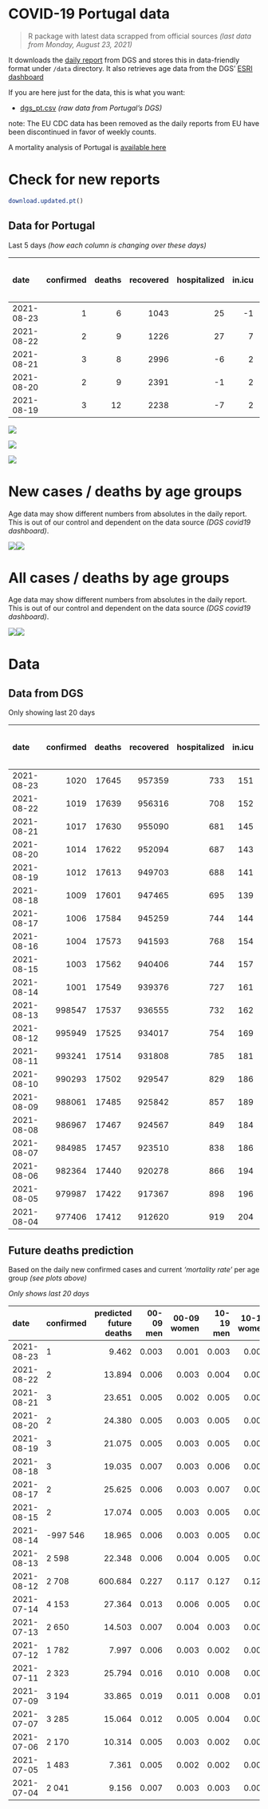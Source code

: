 COVID-19 Portugal data
================

> R package with latest data scrapped from official sources *(last data
> from Monday, August 23, 2021)*

It downloads the [daily
report](https://covid19.min-saude.pt/relatorio-de-situacao/) from DGS
and stores this in data-friendly format under `/data` directory. It also
retrieves age data from the DGS’ [ESRI
dashboard](https://covid19.min-saude.pt/ponto-de-situacao-atual-em-portugal/)

If you are here just for the data, this is what you want:

-   [dgs\_pt.csv](raw/master/data/dgs_pt.csv) *(raw data from Portugal’s
    DGS)*

note: The EU CDC data has been removed as the daily reports from EU have
been discontinued in favor of weekly counts.

A mortality analysis of Portugal is [available
here](https://averissimo.github.io/covid19-analysis/mortality.html)

# Check for new reports

``` r
download.updated.pt()
```

## Data for Portugal

Last 5 days *(how each column is changing over these days)*

| date       | confirmed | deaths | recovered | hospitalized | in.icu | first vaccine | second vaccine | confirmed m 00-09 | confirmed w 00-09 | confirmed m 10-19 | confirmed w 10-19 | confirmed m 20-29 | confirmed w 20-29 | confirmed m 30-39 | confirmed w 30-39 | confirmed m 40-49 | confirmed w 40-49 | confirmed m 50-59 | confirmed w 50-59 | confirmed m 60-69 | confirmed w 60-69 | confirmed m 70-79 | confirmed w 70-79 | confirmed m 80+ | confirmed w 80+ | death m 00-09 | death w 00-09 | death m 10-19 | death w 10-19 | death m 20-29 | death w 20-29 | death m 30-39 | death w 30-39 | death m 40-49 | death w 40-49 | death m 50-59 | death w 50-59 | death m 60-69 | death w 60-69 | death m 70-79 | death w 70-79 | death m 80+ | death w 80+ |
|:-----------|----------:|-------:|----------:|-------------:|-------:|--------------:|---------------:|------------------:|------------------:|------------------:|------------------:|------------------:|------------------:|------------------:|------------------:|------------------:|------------------:|------------------:|------------------:|------------------:|------------------:|------------------:|------------------:|----------------:|----------------:|--------------:|--------------:|--------------:|--------------:|--------------:|--------------:|--------------:|--------------:|--------------:|--------------:|--------------:|--------------:|--------------:|--------------:|--------------:|--------------:|------------:|------------:|
| 2021-08-23 |         1 |      6 |      1043 |           25 |     -1 |            NA |             NA |                48 |                38 |               141 |               129 |               160 |               149 |                71 |                66 |                51 |                64 |                41 |                43 |                22 |                31 |                17 |                22 |              15 |              20 |             0 |             0 |             0 |             0 |             0 |             0 |             0 |             0 |             0 |             0 |             0 |             0 |             0 |             1 |             1 |             0 |           0 |           4 |
| 2021-08-22 |         2 |      9 |      1226 |           27 |      7 |        168828 |           3956 |                93 |                99 |               227 |               234 |               345 |               269 |               128 |               133 |                89 |               108 |                75 |               103 |                42 |                50 |                32 |                39 |              17 |              27 |             0 |             0 |             0 |             0 |             0 |             0 |             0 |             0 |             1 |             0 |             0 |             0 |             1 |             0 |             1 |             1 |           4 |           1 |
| 2021-08-21 |         3 |      8 |      2996 |           -6 |      2 |         55634 |          24380 |                82 |                69 |               281 |               281 |               376 |               360 |               195 |               194 |               113 |               162 |               122 |               128 |                64 |                69 |                29 |                48 |              31 |              70 |             0 |             0 |             0 |             0 |             0 |             0 |             1 |             0 |             0 |             0 |             0 |             0 |             0 |             1 |             2 |             0 |           3 |           1 |
| 2021-08-20 |         2 |      9 |      2391 |           -1 |      2 |         59253 |          15342 |                74 |                81 |               255 |               257 |               375 |               328 |               180 |               163 |               113 |               132 |                86 |               129 |                55 |                77 |                48 |                57 |              30 |              65 |             0 |             0 |             0 |             0 |             0 |             0 |             0 |             0 |             0 |             0 |             0 |             1 |             0 |             0 |             3 |             0 |           2 |           3 |
| 2021-08-19 |         3 |     12 |      2238 |           -7 |      2 |         60866 |          18742 |                80 |                98 |               243 |               256 |               397 |               348 |               176 |               168 |               123 |               154 |                95 |               114 |                71 |                75 |                36 |                37 |              26 |              57 |             0 |             0 |             0 |             0 |             0 |             0 |             0 |             0 |             1 |             0 |             0 |             0 |             1 |             0 |             2 |             1 |           4 |           3 |

![](README_files/figure-gfm/totals-1.svg)<!-- -->

![](README_files/figure-gfm/differential-1.svg)<!-- -->

![](README_files/figure-gfm/differential_7days-1.svg)<!-- -->

# New cases / deaths by age groups

Age data may show different numbers from absolutes in the daily report.
This is out of our control and dependent on the data source *(DGS
covid19 dashboard)*.

![](README_files/figure-gfm/new_cases_deaths-1.svg)<!-- -->![](README_files/figure-gfm/new_cases_deaths-2.svg)<!-- -->

# All cases / deaths by age groups

Age data may show different numbers from absolutes in the daily report.
This is out of our control and dependent on the data source *(DGS
covid19 dashboard)*.

![](README_files/figure-gfm/total_cases_deaths-1.svg)<!-- -->![](README_files/figure-gfm/total_cases_deaths-2.svg)<!-- -->

# Data

## Data from DGS

Only showing last 20 days

| date       | confirmed | deaths | recovered | hospitalized | in.icu | confirmed m 00-09 | confirmed w 00-09 | confirmed m 10-19 | confirmed w 10-19 | confirmed m 20-29 | confirmed w 20-29 | confirmed m 30-39 | confirmed w 30-39 | confirmed m 40-49 | confirmed w 40-49 | confirmed m 50-59 | confirmed w 50-59 | confirmed m 60-69 | confirmed w 60-69 | confirmed m 70-79 | confirmed w 70-79 | confirmed m 80+ | confirmed w 80+ | death m 00-09 | death w 00-09 | death m 10-19 | death w 10-19 | death m 20-29 | death w 20-29 | death m 30-39 | death w 30-39 | death m 40-49 | death w 40-49 | death m 50-59 | death w 50-59 | death m 60-69 | death w 60-69 | death m 70-79 | death w 70-79 | death m 80+ | death w 80+ | first vaccine | second vaccine |
|:-----------|----------:|-------:|----------:|-------------:|-------:|------------------:|------------------:|------------------:|------------------:|------------------:|------------------:|------------------:|------------------:|------------------:|------------------:|------------------:|------------------:|------------------:|------------------:|------------------:|------------------:|----------------:|----------------:|--------------:|--------------:|--------------:|--------------:|--------------:|--------------:|--------------:|--------------:|--------------:|--------------:|--------------:|--------------:|--------------:|--------------:|--------------:|--------------:|------------:|------------:|--------------:|---------------:|
| 2021-08-23 |      1020 |  17645 |    957359 |          733 |    151 |             31292 |             30123 |             53406 |             53796 |             79346 |             84606 |             70677 |             80083 |             74109 |             91184 |             62386 |             78471 |             45527 |             49805 |             28802 |             32374 |           24662 |           49172 |             2 |             1 |             1 |             1 |             8 |             5 |            26 |            20 |           106 |            66 |           350 |           149 |          1114 |           486 |          2368 |          1415 |        5292 |        6235 |            NA |             NA |
| 2021-08-22 |      1019 |  17639 |    956316 |          708 |    152 |             31244 |             30085 |             53265 |             53667 |             79186 |             84457 |             70606 |             80017 |             74058 |             91120 |             62345 |             78428 |             45505 |             49774 |             28785 |             32352 |           24647 |           49152 |             2 |             1 |             1 |             1 |             8 |             5 |            26 |            20 |           106 |            66 |           350 |           149 |          1114 |           485 |          2367 |          1415 |        5292 |        6231 |       7894394 |        5655895 |
| 2021-08-21 |      1017 |  17630 |    955090 |          681 |    145 |             31151 |             29986 |             53038 |             53433 |             78841 |             84188 |             70478 |             79884 |             73969 |             91012 |             62270 |             78325 |             45463 |             49724 |             28753 |             32313 |           24630 |           49125 |             2 |             1 |             1 |             1 |             8 |             5 |            26 |            20 |           105 |            66 |           350 |           149 |          1113 |           485 |          2366 |          1414 |        5288 |        6230 |       7725566 |        5651939 |
| 2021-08-20 |      1014 |  17622 |    952094 |          687 |    143 |             31069 |             29917 |             52757 |             53152 |             78465 |             83828 |             70283 |             79690 |             73856 |             90850 |             62148 |             78197 |             45399 |             49655 |             28724 |             32265 |           24599 |           49055 |             2 |             1 |             1 |             1 |             8 |             5 |            25 |            20 |           105 |            66 |           350 |           149 |          1113 |           484 |          2364 |          1414 |        5285 |        6229 |       7669932 |        5627559 |
| 2021-08-19 |      1012 |  17613 |    949703 |          688 |    141 |             30995 |             29836 |             52502 |             52895 |             78090 |             83500 |             70103 |             79527 |             73743 |             90718 |             62062 |             78068 |             45344 |             49578 |             28676 |             32208 |           24569 |           48990 |             2 |             1 |             1 |             1 |             8 |             5 |            25 |            20 |           105 |            66 |           350 |           148 |          1113 |           484 |          2361 |          1414 |        5283 |        6226 |       7610679 |        5612217 |
| 2021-08-18 |      1009 |  17601 |    947465 |          695 |    139 |             30915 |             29738 |             52259 |             52639 |             77693 |             83152 |             69927 |             79359 |             73620 |             90564 |             61967 |             77954 |             45273 |             49503 |             28640 |             32171 |           24543 |           48933 |             2 |             1 |             1 |             1 |             8 |             5 |            25 |            20 |           104 |            66 |           350 |           148 |          1112 |           484 |          2359 |          1413 |        5279 |        6223 |       7549813 |        5593475 |
| 2021-08-17 |      1006 |  17584 |    945259 |          744 |    144 |             30804 |             29646 |             51937 |             52323 |             77253 |             82717 |             69744 |             79178 |             73458 |             90368 |             61854 |             77813 |             45209 |             49436 |             28600 |             32123 |           24525 |           48885 |             2 |             1 |             1 |             1 |             8 |             5 |            25 |            20 |           104 |            66 |           350 |           148 |          1111 |           484 |          2357 |          1411 |        5272 |        6218 |       7494705 |        5567766 |
| 2021-08-16 |      1004 |  17573 |    941593 |          768 |    154 |                NA |                NA |                NA |                NA |                NA |                NA |                NA |                NA |                NA |                NA |                NA |                NA |                NA |                NA |                NA |                NA |              NA |              NA |            NA |            NA |            NA |            NA |            NA |            NA |            NA |            NA |            NA |            NA |            NA |            NA |            NA |            NA |            NA |            NA |          NA |          NA |       7427563 |        5536360 |
| 2021-08-15 |      1003 |  17562 |    940406 |          744 |    157 |             30708 |             29543 |             51585 |             51966 |             76796 |             82292 |             69541 |             78965 |             73283 |             90172 |             61695 |             77661 |             45144 |             49347 |             28552 |             32076 |           24490 |           48823 |             2 |             1 |             1 |             1 |             8 |             5 |            25 |            20 |           104 |            66 |           350 |           148 |          1108 |           484 |          2356 |          1404 |        5268 |        6211 |       7379028 |        5533012 |
| 2021-08-14 |      1001 |  17549 |    939376 |          727 |    161 |             30623 |             29448 |             51340 |             51745 |             76454 |             82019 |             69392 |             78824 |             73177 |             90058 |             61605 |             77565 |             45085 |             49287 |             28520 |             32030 |           24469 |           48785 |             2 |             1 |             1 |             1 |             8 |             5 |            25 |            20 |           104 |            66 |           350 |           148 |          1108 |           483 |          2352 |          1404 |        5265 |        6206 |       7280047 |        5528274 |
| 2021-08-13 |    998547 |  17537 |    936555 |          732 |    162 |             30525 |             29371 |             51066 |             51479 |             76072 |             81681 |             69210 |             78634 |             73054 |             89910 |             61520 |             77444 |             45018 |             49221 |             28485 |             31982 |           24443 |           48746 |             2 |             1 |             1 |             1 |             8 |             5 |            25 |            20 |           103 |            66 |           350 |           147 |          1107 |           483 |          2351 |          1402 |        5263 |        6202 |       7201615 |        5488338 |
| 2021-08-12 |    995949 |  17525 |    934017 |          754 |    169 |             30428 |             29265 |             50795 |             51220 |             75713 |             81330 |             69041 |             78471 |             72936 |             89738 |             61406 |             77325 |             44960 |             49142 |             28451 |             31949 |           24404 |           48697 |             2 |             1 |             1 |             1 |             7 |             5 |            25 |            20 |           103 |            66 |           350 |           147 |          1105 |           483 |          2349 |          1401 |        5260 |        6199 |       7155540 |        5443210 |
| 2021-08-11 |    993241 |  17514 |    931808 |          785 |    181 |                NA |                NA |                NA |                NA |                NA |                NA |                NA |                NA |                NA |                NA |                NA |                NA |                NA |                NA |                NA |                NA |              NA |              NA |            NA |            NA |            NA |            NA |            NA |            NA |            NA |            NA |            NA |            NA |            NA |            NA |            NA |            NA |            NA |            NA |          NA |          NA |       7094437 |        5411701 |
| 2021-08-10 |    990293 |  17502 |    929547 |          829 |    186 |                NA |                NA |                NA |                NA |                NA |                NA |                NA |                NA |                NA |                NA |                NA |                NA |                NA |                NA |                NA |                NA |              NA |              NA |            NA |            NA |            NA |            NA |            NA |            NA |            NA |            NA |            NA |            NA |            NA |            NA |            NA |            NA |            NA |            NA |          NA |          NA |       7031406 |        5373928 |
| 2021-08-09 |    988061 |  17485 |    925842 |          857 |    189 |                NA |                NA |                NA |                NA |                NA |                NA |                NA |                NA |                NA |                NA |                NA |                NA |                NA |                NA |                NA |                NA |              NA |              NA |            NA |            NA |            NA |            NA |            NA |            NA |            NA |            NA |            NA |            NA |            NA |            NA |            NA |            NA |            NA |            NA |          NA |          NA |       6981341 |        5337603 |
| 2021-08-08 |    986967 |  17467 |    924567 |          849 |    184 |                NA |                NA |                NA |                NA |                NA |                NA |                NA |                NA |                NA |                NA |                NA |                NA |                NA |                NA |                NA |                NA |              NA |              NA |            NA |            NA |            NA |            NA |            NA |            NA |            NA |            NA |            NA |            NA |            NA |            NA |            NA |            NA |            NA |            NA |          NA |          NA |       6959984 |        5313927 |
| 2021-08-07 |    984985 |  17457 |    923510 |          838 |    186 |                NA |                NA |                NA |                NA |                NA |                NA |                NA |                NA |                NA |                NA |                NA |                NA |                NA |                NA |                NA |                NA |              NA |              NA |            NA |            NA |            NA |            NA |            NA |            NA |            NA |            NA |            NA |            NA |            NA |            NA |            NA |            NA |            NA |            NA |          NA |          NA |       6924895 |        5261530 |
| 2021-08-06 |    982364 |  17440 |    920278 |          866 |    194 |                NA |                NA |                NA |                NA |                NA |                NA |                NA |                NA |                NA |                NA |                NA |                NA |                NA |                NA |                NA |                NA |              NA |              NA |            NA |            NA |            NA |            NA |            NA |            NA |            NA |            NA |            NA |            NA |            NA |            NA |            NA |            NA |            NA |            NA |          NA |          NA |       6884703 |        5200840 |
| 2021-08-05 |    979987 |  17422 |    917367 |          898 |    196 |                NA |                NA |                NA |                NA |                NA |                NA |                NA |                NA |                NA |                NA |                NA |                NA |                NA |                NA |                NA |                NA |              NA |              NA |            NA |            NA |            NA |            NA |            NA |            NA |            NA |            NA |            NA |            NA |            NA |            NA |            NA |            NA |            NA |            NA |          NA |          NA |       6847225 |        5135830 |
| 2021-08-04 |    977406 |  17412 |    912620 |          919 |    204 |                NA |                NA |                NA |                NA |                NA |                NA |                NA |                NA |                NA |                NA |                NA |                NA |                NA |                NA |                NA |                NA |              NA |              NA |            NA |            NA |            NA |            NA |            NA |            NA |            NA |            NA |            NA |            NA |            NA |            NA |            NA |            NA |            NA |            NA |          NA |          NA |       6800840 |        5076293 |

## Future deaths prediction

Based on the daily new confirmed cases and current *‘mortality rate’*
per age group *(see plots above)*

*Only shows last 20 days*

| date       | confirmed | predicted future deaths | 00-09 men | 00-09 women | 10-19 men | 10-19 women | 20-29 men | 20-29 women | 30-39 men | 30-39 women | 40-49 men | 40-49 women | 50-59 men | 50-59 women | 60-69 men | 60-69 women | 70-79 men | 70-79 women | 80+ men | 80+ women |
|:-----------|:----------|------------------------:|----------:|------------:|----------:|------------:|----------:|------------:|----------:|------------:|----------:|------------:|----------:|------------:|----------:|------------:|----------:|------------:|--------:|----------:|
| 2021-08-23 | 1         |                   9.462 |     0.003 |       0.001 |     0.003 |       0.002 |     0.016 |       0.009 |     0.026 |       0.016 |     0.073 |       0.046 |     0.230 |       0.082 |     0.538 |       0.302 |     1.398 |       0.962 |   3.219 |     2.536 |
| 2021-08-22 | 2         |                  13.894 |     0.006 |       0.003 |     0.004 |       0.004 |     0.035 |       0.016 |     0.047 |       0.033 |     0.127 |       0.078 |     0.421 |       0.196 |     1.028 |       0.488 |     2.631 |       1.705 |   3.648 |     3.424 |
| 2021-08-21 | 3         |                  23.651 |     0.005 |       0.002 |     0.005 |       0.005 |     0.038 |       0.021 |     0.072 |       0.048 |     0.162 |       0.117 |     0.684 |       0.243 |     1.566 |       0.673 |     2.384 |       2.098 |   6.652 |     8.876 |
| 2021-08-20 | 2         |                  24.380 |     0.005 |       0.003 |     0.005 |       0.005 |     0.038 |       0.019 |     0.066 |       0.041 |     0.162 |       0.096 |     0.482 |       0.245 |     1.346 |       0.751 |     3.946 |       2.491 |   6.437 |     8.242 |
| 2021-08-19 | 3         |                  21.075 |     0.005 |       0.003 |     0.005 |       0.005 |     0.040 |       0.021 |     0.065 |       0.042 |     0.176 |       0.111 |     0.533 |       0.216 |     1.737 |       0.732 |     2.960 |       1.617 |   5.579 |     7.228 |
| 2021-08-18 | 3         |                  19.035 |     0.007 |       0.003 |     0.006 |       0.006 |     0.044 |       0.026 |     0.067 |       0.045 |     0.232 |       0.142 |     0.634 |       0.268 |     1.566 |       0.654 |     3.289 |       2.098 |   3.862 |     6.086 |
| 2021-08-17 | 2         |                  25.625 |     0.006 |       0.003 |     0.007 |       0.007 |     0.046 |       0.025 |     0.075 |       0.053 |     0.250 |       0.142 |     0.892 |       0.289 |     1.590 |       0.868 |     3.946 |       2.054 |   7.510 |     7.862 |
| 2021-08-15 | 2         |                  17.074 |     0.005 |       0.003 |     0.005 |       0.004 |     0.034 |       0.016 |     0.055 |       0.035 |     0.152 |       0.083 |     0.505 |       0.182 |     1.444 |       0.585 |     2.631 |       2.011 |   4.506 |     4.818 |
| 2021-08-14 | -997 546  |                  18.965 |     0.006 |       0.003 |     0.005 |       0.005 |     0.039 |       0.020 |     0.067 |       0.047 |     0.176 |       0.107 |     0.477 |       0.230 |     1.639 |       0.644 |     2.878 |       2.098 |   5.579 |     4.945 |
| 2021-08-13 | 2 598     |                  22.348 |     0.006 |       0.004 |     0.005 |       0.005 |     0.036 |       0.021 |     0.062 |       0.041 |     0.169 |       0.124 |     0.640 |       0.226 |     1.419 |       0.771 |     2.795 |       1.442 |   8.369 |     6.213 |
| 2021-08-12 | 2 708     |                 600.684 |     0.227 |       0.117 |     0.127 |       0.127 |     1.026 |       0.552 |     2.464 |       1.635 |     7.156 |       4.096 |    16.965 |       6.762 |    46.565 |      20.248 |    92.905 |      57.170 | 162.867 |   179.675 |
| 2021-07-14 | 4 153     |                  27.364 |     0.013 |       0.006 |     0.005 |       0.005 |     0.057 |       0.031 |     0.142 |       0.088 |     0.436 |       0.239 |     0.729 |       0.306 |     2.006 |       0.976 |     5.180 |       3.060 |   6.223 |     7.862 |
| 2021-07-13 | 2 650     |                  14.503 |     0.007 |       0.004 |     0.003 |       0.003 |     0.040 |       0.019 |     0.090 |       0.055 |     0.316 |       0.154 |     0.628 |       0.209 |     1.395 |       0.722 |     2.384 |       1.617 |   3.433 |     3.424 |
| 2021-07-12 | 1 782     |                   7.997 |     0.006 |       0.003 |     0.002 |       0.002 |     0.023 |       0.012 |     0.072 |       0.043 |     0.202 |       0.087 |     0.393 |       0.158 |     0.587 |       0.468 |     1.233 |       1.224 |   1.073 |     2.409 |
| 2021-07-11 | 2 323     |                  25.794 |     0.016 |       0.010 |     0.008 |       0.008 |     0.070 |       0.039 |     0.184 |       0.117 |     0.548 |       0.322 |     1.195 |       0.494 |     3.010 |       1.132 |     4.522 |       3.322 |   4.077 |     6.720 |
| 2021-07-09 | 3 194     |                  33.865 |     0.019 |       0.011 |     0.008 |       0.010 |     0.083 |       0.048 |     0.217 |       0.148 |     0.734 |       0.376 |     1.156 |       0.475 |     3.352 |       1.503 |     5.097 |       3.540 |   6.437 |    10.651 |
| 2021-07-07 | 3 285     |                  15.064 |     0.012 |       0.005 |     0.004 |       0.004 |     0.042 |       0.023 |     0.113 |       0.074 |     0.352 |       0.209 |     0.668 |       0.283 |     1.860 |       0.849 |     3.371 |       1.879 |   2.146 |     3.170 |
| 2021-07-06 | 2 170     |                  10.314 |     0.005 |       0.003 |     0.002 |       0.003 |     0.031 |       0.016 |     0.079 |       0.047 |     0.279 |       0.137 |     0.499 |       0.177 |     0.759 |       0.576 |     2.302 |       1.049 |   2.575 |     1.775 |
| 2021-07-05 | 1 483     |                   7.361 |     0.005 |       0.002 |     0.002 |       0.002 |     0.019 |       0.010 |     0.052 |       0.035 |     0.156 |       0.088 |     0.258 |       0.125 |     0.783 |       0.234 |     1.727 |       1.005 |   1.717 |     1.141 |
| 2021-07-04 | 2 041     |                   9.156 |     0.007 |       0.003 |     0.003 |       0.003 |     0.026 |       0.015 |     0.071 |       0.047 |     0.219 |       0.119 |     0.398 |       0.182 |     0.881 |       0.449 |     1.891 |       1.136 |   1.931 |     1.775 |
